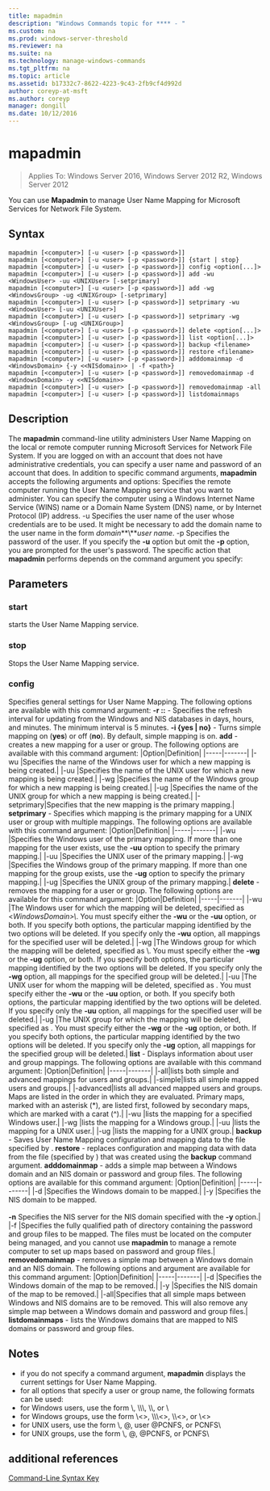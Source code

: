 ```yaml
---
title: mapadmin
description: "Windows Commands topic for **** - "
ms.custom: na
ms.prod: windows-server-threshold
ms.reviewer: na
ms.suite: na
ms.technology: manage-windows-commands
ms.tgt_pltfrm: na
ms.topic: article
ms.assetid: b17332c7-8622-4223-9c43-2fb9cf4d992d
author: coreyp-at-msft
ms.author: coreyp
manager: dongill
ms.date: 10/12/2016
---
```

# mapadmin

>Applies To: Windows Server 2016, Windows Server 2012 R2, Windows Server 2012

You can use **Mapadmin** to manage User Name Mapping for Microsoft Services for Network File System.
## Syntax
```
mapadmin [<computer>] [-u <user> [-p <password>]]
mapadmin [<computer>] [-u <user> [-p <password>]] {start | stop}
mapadmin [<computer>] [-u <user> [-p <password>]] config <option[...]>
mapadmin [<computer>] [-u <user> [-p <password>]] add -wu <WindowsUser> -uu <UNIXUser> [-setprimary]
mapadmin [<computer>] [-u <user> [-p <password>]] add -wg <WindowsGroup> -ug <UNIXGroup> [-setprimary]
mapadmin [<computer>] [-u <user> [-p <password>]] setprimary -wu <WindowsUser> [-uu <UNIXUser>]
mapadmin [<computer>] [-u <user> [-p <password>]] setprimary -wg <WindowsGroup> [-ug <UNIXGroup>]
mapadmin [<computer>] [-u <user> [-p <password>]] delete <option[...]>
mapadmin [<computer>] [-u <user> [-p <password>]] list <option[...]>
mapadmin [<computer>] [-u <user> [-p <password>]] backup <filename> 
mapadmin [<computer>] [-u <user> [-p <password>]] restore <filename>
mapadmin [<computer>] [-u <user> [-p <password>]] adddomainmap -d <WindowsDomain> {-y <<NISdomain>> | -f <path>}
mapadmin [<computer>] [-u <user> [-p <password>]] removedomainmap -d <WindowsDomain> -y <<NISdomain>>
mapadmin [<computer>] [-u <user> [-p <password>]] removedomainmap -all
mapadmin [<computer>] [-u <user> [-p <password>]] listdomainmaps
```
## Description
The **mapadmin** command-line utility administers User Name Mapping on the local or  remote computer running Microsoft Services for Network File System. If you are logged on with an account that does not have administrative credentials, you can specify a user name and password of an account that does.
In addition to specific command arguments, **mapadmin** accepts the following arguments and options:
<computer>
Specifies the remote computer running the User Name Mapping service that you want to administer. You can specify the computer using a Windows Internet Name Service (WINS) name or a Domain Name System (DNS) name, or by Internet Protocol (IP) address.
-u <user>
Specifies the user name of the user whose credentials are to be used. It might be necessary to add the domain name to the user name in the form *domain***\\***user name*.
-p <password>
Specifies the password of the user. If you specify the **-u** option but omit the **-p** option, you are prompted for the user's password.
The specific action that **mapadmin** performs depends on the command argument you specify:
## Parameters
### start
starts the User Name Mapping service.
### stop
Stops the User Name Mapping service.
### config
Specifies general settings for User Name Mapping. The following options are available with this command argument:
**-r <dddd>:<hh>:<mm>** - Specifies the refresh interval for updating from the Windows and NIS databases in days, hours, and minutes. The minimum interval is 5 minutes.
**-i {yes | no}** - Turns simple mapping on (**yes**) or off (**no**). By default, simple mapping is on.
**add** - creates a new mapping for a user or group. The following options are available with this command argument:
|Option|Definition|
|-----|-------|
|-wu <name>|Specifies the name of the Windows user for which a new mapping is being created.|
|-uu <name>|Specifies the name of the UNIX user for which a new mapping is being created.|
|-wg <group>|Specifies the name of the Windows group for which a new mapping is being created.|
|-ug <group>|Specifies the name of the UNIX group for which a new mapping is being created.|
|-setprimary|Specifies that the new mapping is the primary mapping.|
**setprimary** - Specifies which mapping is the primary mapping for a UNIX user or group with multiple mappings. The following options are available with this command argument:
|Option|Definition|
|-----|-------|
|-wu <name>|Specifies the Windows user of the primary mapping. If more than one mapping for the user exists, use the **-uu** option to specify the primary mapping.|
|-uu <name>|Specifies the UNIX user of the primary mapping.|
|-wg <group>|Specifies the Windows group of the primary mapping. If more than one mapping for the group exists, use the **-ug** option to specify the primary mapping.|
|-ug <group>|Specifies the UNIX group of the primary mapping.|
**delete** - removes the mapping for a user or group. The following options are available for this command argument:
|Option|Definition|
|-----|-------|
|-wu <user>|The Windows user for which the mapping will be deleted, specified as <*WindowsDomain>\\<User Name>*. You must specify either the **-wu** or the **-uu** option, or both. If you specify both options, the particular mapping identified by the two options will be deleted. If you specify only the **-wu** option, all mappings for the specified user will be deleted.|
|-wg <group>|The Windows group for which the mapping will be deleted, specified as <WindowsDomain>\\<groupname>. You must specify either the **-wg** or the **-ug** option, or both. If you specify both options, the particular mapping identified by the two options will be deleted. If you specify only the **-wg** option, all mappings for the specified group will be deleted.|
|-uu <user>|The UNIX user for whom the mapping will be deleted, specified as <User Name>. You must specify either the **-wu** or the **-uu** option, or both. If you specify both options, the particular mapping identified by the two options will be deleted. If you specify only the **-uu** option, all mappings for the specified user will be deleted.|
|-ug <group>|The UNIX group for which the mapping will be deleted, specified as <groupname>. You must specify either the **-wg** or the **-ug** option, or both. If you specify both options, the particular mapping identified by the two options will be deleted. If you specify only the **-ug** option, all mappings for the specified group will be deleted.|
**list** - Displays information about user and group mappings. The following options are available with this command argument:
|Option|Definition|
|-----|-------|
|-all|lists both simple and advanced mappings for users and groups.|
|-simple|lists all simple mapped users and groups.|
|-advanced|lists all advanced mapped users and groups. Maps are listed in the order in which they are evaluated. Primary maps, marked with an asterisk (*), are listed first, followed by secondary maps, which are marked with a carat (^).|
|-wu <name>|lists the mapping for a specified Windows user.|
|-wg <group>|lists the mapping for a Windows group.|
|-uu <name>|lists the mapping for a UNIX user.|
|-ug <group>|lists the mapping for a UNIX group.|
**backup** - Saves User Name Mapping configuration and mapping data to the file specified by <filename>.
**restore** - replaces configuration and mapping data with data from the file (specified by <filename>) that was created using the **backup** command argument.
**adddomainmap** - adds a simple map between a Windows domain and an NIS domain or password and group files. The following options are available for this command argument:
|Option|Definition|
|-----|-------|
|-d <WindowsDomain>|Specifies the Windows domain to be mapped.|
|-y <NISdomain>|Specifies the NIS domain to be mapped.<br /><br />**-n** <nisServer> Specifies the NIS server for the NIS domain specified with the **-y** option.|
|-f <path>|Specifies the fully qualified path of directory containing the password and group files to be mapped. The files must be located on the computer being managed, and you cannot use **mapadmin** to manage a remote computer to set up maps based on password and group files.|
**removedomainmap** - removes a simple map between a Windows domain and an NIS domain. The following options and argument are available for this command argument:
|Option|Definition|
|-----|-------|
|-d <WindowsDomain>|Specifies the Windows domain of the map to be removed.|
|-y <NISdomain>|Specifies the NIS domain of the map to be removed.|
|-all|Specifies that all simple maps between Windows and NIS domains are to be removed. This will also remove any simple map between a Windows domain and password and group files.|
**listdomainmaps** - lists the Windows domains that are mapped to NIS domains or password and group files.
## Notes
-   if you do not specify a command argument, **mapadmin** displays the current settings for User Name Mapping.
-   for all options that specify a user or group name, the following formats can be used:
-   for Windows users, use the form <domain>\\<user name>, \\\\<computer>\\<user name>, \\<computer>\\<user name>, or <computer>\\<user name>
-   for Windows groups, use the form <domain>\\<<groupname>>, \\\\<computer>\\<<groupname>>, \\<computer>\\<<groupname>>, or <computer>\\<<groupname>>
-   for UNIX users, use the form <NISdomain>\\<user name>, <user name>@<NISdomain>, user <name>@PCNFS, or PCNFS\\<user name>
-   for UNIX groups, use the form <NISdomain>\\<groupname>, <groupname>@<NISdomain>, <groupname>@PCNFS, or PCNFS\\<groupname>
## additional references
[Command-Line Syntax Key](command-line-syntax-key.md)
